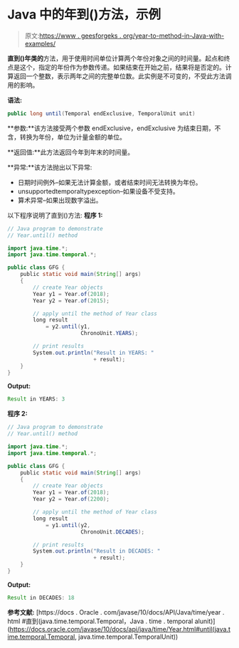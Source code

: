 # Java 中的年到()方法，示例

> 原文:[https://www . geesforgeks . org/year-to-method-in-Java-with-examples/](https://www.geeksforgeeks.org/year-until-method-in-java-with-examples/)

**直到()**年**类的**方法，用于使用时间单位计算两个年份对象之间的时间量。起点和终点是这个，指定的年份作为参数传递。如果结束在开始之前，结果将是否定的。计算返回一个整数，表示两年之间的完整单位数。此实例是不可变的，不受此方法调用的影响。

**语法:**

```java
public long until(Temporal endExclusive, TemporalUnit unit)

```

**参数:**该方法接受两个参数 endExclusive，endExclusive 为结束日期，不含，转换为年份，单位为计量金额的单位。

**返回值:**此方法返回今年到年末的时间量。

**异常:**该方法抛出以下异常:

*   日期时间例外–如果无法计算金额，或者结束时间无法转换为年份。
*   unsupportedtemporaltypexception–如果设备不受支持。
*   算术异常–如果出现数字溢出。

以下程序说明了直到()方法:
**程序 1:**

```java
// Java program to demonstrate
// Year.until() method

import java.time.*;
import java.time.temporal.*;

public class GFG {
    public static void main(String[] args)
    {
        // create Year objects
        Year y1 = Year.of(2018);
        Year y2 = Year.of(2015);

        // apply until the method of Year class
        long result
            = y2.until(y1,
                       ChronoUnit.YEARS);

        // print results
        System.out.println("Result in YEARS: "
                           + result);
    }
}
```

**Output:**

```java
Result in YEARS: 3

```

**程序 2:**

```java
// Java program to demonstrate
// Year.until() method

import java.time.*;
import java.time.temporal.*;

public class GFG {
    public static void main(String[] args)
    {
        // create Year objects
        Year y1 = Year.of(2018);
        Year y2 = Year.of(2200);

        // apply until the method of Year class
        long result
            = y1.until(y2,
                       ChronoUnit.DECADES);

        // print results
        System.out.println("Result in DECADES: "
                           + result);
    }
}
```

**Output:**

```java
Result in DECADES: 18

```

**参考文献:**
[https://docs . Oracle . com/javase/10/docs/API/Java/time/year . html #直到(java.time.temporal.Temporal，Java . time . temporal alunit)](https://docs.oracle.com/javase/10/docs/api/java/time/Year.html#until(java.time.temporal.Temporal, java.time.temporal.TemporalUnit))